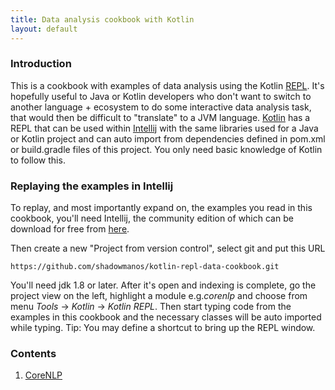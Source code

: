 ```yaml
---
title: Data analysis cookbook with Kotlin
layout: default
---
```


### Introduction

This is a cookbook with examples of data analysis using the Kotlin [REPL](https://en.wikipedia.org/wiki/Read%E2%80%93eval%E2%80%93print_loop). It's hopefully useful to Java or Kotlin developers who don't want to switch to another language + ecosystem to do some interactive data analysis task, that would then be difficult to "translate" to a JVM language. [Kotlin](https://kotlinlang.org/) has a REPL that can be used within [Intellij](https://www.jetbrains.com/idea/) with the same libraries used for a Java or Kotlin project and can auto import from dependencies defined in pom.xml or build.gradle files of this project. You only need basic knowledge of Kotlin to follow this.

### Replaying the examples in Intellij

To replay, and most importantly expand on, the examples you read in this cookbook, you'll need Intellij, the community edition of which can be download for free from [here](https://www.jetbrains.com/idea/download).

Then create a new "Project from version control", select git and put this URL

`https://github.com/shadowmanos/kotlin-repl-data-cookbook.git`

You'll need jdk 1.8 or later. After it's open and indexing is complete, go the project view on the left, highlight a module e.g._corenlp_ and choose from menu _Tools_ -> _Kotlin_ -> _Kotlin REPL_. Then start typing code from the examples in this cookbook and the necessary classes will be auto imported while typing. Tip: You may define a shortcut to bring up the REPL window.


### Contents

1. [CoreNLP](recipes/corenlp/intro.md)
